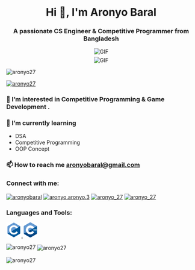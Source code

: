 <h1 align="center">Hi 👋, I'm Aronyo Baral</h1>
<h3 align="center">A passionate CS Engineer & Competitive Programmer from Bangladesh</h3>

<p align="center">
  <img alt="GIF" src="https://cdn.hashnode.com/res/hashnode/image/upload/v1681827942724/9aad4026-75d9-4464-9207-6f53316dd873.gif?w=1600&h=840&fit=crop&crop=entropy&auto=format,compress&gif-q=60&format=webm" width="500px"/>
  <br>
  <img align="middle" alt="GIF" src="https://readme-typing-svg.herokuapp.com?lines=I'm+a+CSE+Undergraduate+Student;I'm+a+Competitive+Programmer;I'm+a+Critical+Thinker;I+am+a+part+time+Guitarist+&+Gamer;"/>
</p>

<p align="left"> <img src="https://komarev.com/ghpvc/?username=aronyo27&label=Profile%20views&color=0e75b6&style=flat" alt="aronyo27" /> </p>

<p align="left"> <a href="https://github.com/ryo-ma/github-profile-trophy"><img src="https://github-profile-trophy.vercel.app/?username=aronyo27" alt="aronyo27" /></a> </p>

### 🧩 I’m interested in Competitive Programming & Game Development .

### 🌱 I’m currently learning
- DSA
- Competitive Programming
- OOP Concept

### 📫 How to reach me **aronyobaral@gmail.com**

<h3 align="left">Connect with me:</h3>
<p align="left">
<a href="https://linkedin.com/in/aronyobaral" target="blank"><img align="center" src="https://raw.githubusercontent.com/rahuldkjain/github-profile-readme-generator/master/src/images/icons/Social/linked-in-alt.svg" alt="aronyobaral" height="30" width="40" /></a>
<a href="https://fb.com/aronyo.aronyo.3" target="blank"><img align="center" src="https://raw.githubusercontent.com/rahuldkjain/github-profile-readme-generator/master/src/images/icons/Social/facebook.svg" alt="aronyo.aronyo.3" height="30" width="40" /></a>
<a href="https://codeforces.com/profile/aronyo_27" target="blank"><img align="center" src="https://raw.githubusercontent.com/rahuldkjain/github-profile-readme-generator/master/src/images/icons/Social/codeforces.svg" alt="aronyo_27" height="30" width="40" /></a>
<a href="https://www.leetcode.com/aronyo_27" target="blank"><img align="center" src="https://raw.githubusercontent.com/rahuldkjain/github-profile-readme-generator/master/src/images/icons/Social/leet-code.svg" alt="aronyo_27" height="30" width="40" /></a>
</p>

<h3 align="left">Languages and Tools:</h3>
<p align="left"> <a href="https://www.cprogramming.com/" target="_blank" rel="noreferrer"> <img src="https://raw.githubusercontent.com/devicons/devicon/master/icons/c/c-original.svg" alt="c" width="40" height="40"/> </a> <a href="https://www.w3schools.com/cpp/" target="_blank" rel="noreferrer"> <img src="https://raw.githubusercontent.com/devicons/devicon/master/icons/cplusplus/cplusplus-original.svg" alt="cplusplus" width="40" height="40"/> </a> </p>

<p><img align="left" src="https://github-readme-stats.vercel.app/api/top-langs?username=aronyo27&show_icons=true&locale=en&layout=compact" alt="aronyo27" /></p>

<p>&nbsp;<img align="center" src="https://github-readme-stats.vercel.app/api?username=aronyo27&show_icons=true&locale=en" alt="aronyo27" /></p>

<p><img align="center" src="https://github-readme-streak-stats.herokuapp.com/?user=aronyo27&" alt="aronyo27" /></p>


